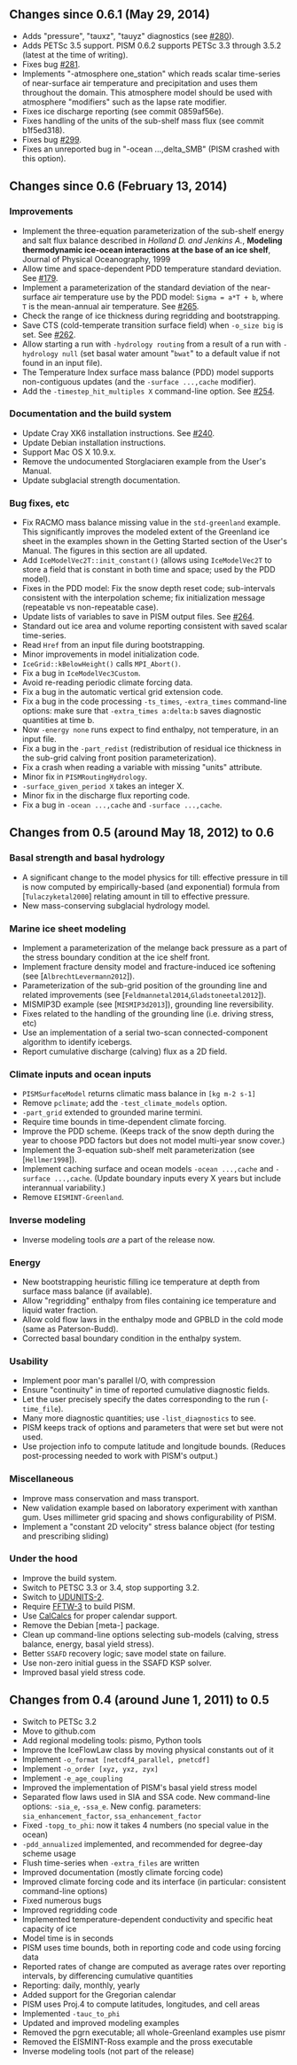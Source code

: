 ## Changes since 0.6.1 (May 29, 2014)

  - Adds "pressure", "tauxz", "tauyz" diagnostics (see
    [#280](https://github.com/pism/pism/issues/280)).
  - Adds PETSc 3.5 support. PISM 0.6.2 supports PETSc 3.3 through
    3.5.2 (latest at the time of writing).
  - Fixes bug [#281](https://github.com/pism/pism/issues/281).
  - Implements "-atmosphere one_station" which reads scalar time-series of
    near-surface air temperature and precipitation and uses them
    throughout the domain. This atmosphere model should be used with
    atmosphere "modifiers" such as the lapse rate modifier.
  - Fixes ice discharge reporting (see commit 0859af56e).
  - Fixes handling of the units of the sub-shelf mass flux (see commit
    b1f5ed318).
  - Fixes bug [#299](https://github.com/pism/pism/issues/299).
  - Fixes an unreported bug in "-ocean ...,delta_SMB" (PISM crashed with
    this option).

## Changes since 0.6 (February 13, 2014)

### Improvements
  - Implement the three-equation parameterization of the sub-shelf
    energy and salt flux balance described in *Holland D. and Jenkins
    A.*, **Modeling thermodynamic ice-ocean interactions at the base
    of an ice shelf**, Journal of Physical Oceanography, 1999
  - Allow time and space-dependent PDD temperature standard deviation.
    See [#179](https://github.com/pism/pism/issues/179).
  - Implement a parameterization of the standard deviation of the
    near-surface air temperature use by the PDD model: `Sigma = a*T + b`,
    where `T` is the mean-annual air temperature. See
    [#265](https://github.com/pism/pism/issues/265).
  - Check the range of ice thickness during regridding and
    bootstrapping.
  - Save CTS (cold-temperate transition surface field) when `-o_size
    big` is set. See [#262](https://github.com/pism/pism/issues/262).
  - Allow starting a run with `-hydrology routing` from a result of a
    run with `-hydrology null` (set basal water amount "`bwat`" to a
    default value if not found in an input file).
  - The Temperature Index surface mass balance (PDD) model supports
    non-contiguous updates (and the `-surface ...,cache` modifier).
  - Add the `-timestep_hit_multiples X` command-line option. See
    [#254](https://github.com/pism/pism/issues/254).

### Documentation and the build system
  - Update Cray XK6 installation instructions. See
    [#240](https://github.com/pism/pism/issues/240).
  - Update Debian installation instructions.
  - Support Mac OS X 10.9.x.
  - Remove the undocumented Storglaciaren example from the User's Manual.
  - Update subglacial strength documentation.

### Bug fixes, etc
  - Fix RACMO mass balance missing value in the `std-greenland` example.
    This significantly improves the modeled extent of the Greenland ice
    sheet in the examples shown in the Getting Started section of the
    User's Manual.  The figures in this section are all updated.
  - Add `IceModelVec2T::init_constant()` (allows using `IceModelVec2T`
    to store a field that is constant in both time and space; used by
    the PDD model).
  - Fixes in the PDD model: Fix the snow depth reset code;
    sub-intervals consistent with the interpolation scheme; fix
    initialization message (repeatable vs non-repeatable case).
  - Update lists of variables to save in PISM output files. See
    [#264](https://github.com/pism/pism/issues/264).
  - Standard out ice area and volume reporting consistent with
    saved scalar time-series.
  - Read `Href` from an input file during bootstrapping.
  - Minor improvements in model initialization code.
  - `IceGrid::kBelowHeight()` calls `MPI_Abort()`.
  - Fix a bug in `IceModelVec3Custom`.
  - Avoid re-reading periodic climate forcing data.
  - Fix a bug in the automatic vertical grid extension code.
  - Fix a bug in the code processing `-ts_times`, `-extra_times`
    command-line options: make sure that `-extra_times a:delta:b` saves
    diagnostic quantities at time b.
  - Now `-energy none` runs expect to find enthalpy, not temperature,
    in an input file.
  - Fix a bug in the `-part_redist` (redistribution of residual ice
    thickness in the sub-grid calving front position parameterization).
  - Fix a crash when reading a variable with missing "units" attribute.
  - Minor fix in `PISMRoutingHydrology`.
  - `-surface_given_period X` takes an integer X.
  - Minor fix in the discharge flux reporting code.
  - Fix a bug in `-ocean ...,cache` and `-surface ...,cache`.

## Changes from 0.5 (around May 18, 2012) to 0.6

### Basal strength and basal hydrology
  - A significant change to the model physics for till: effective
	pressure in till is now computed by empirically-based (and exponential)
	formula from [`Tulaczyketal2000`] relating amount in till to effective
	pressure.
  - New mass-conserving subglacial hydrology model.

### Marine ice sheet modeling
  - Implement a parameterization of the melange back pressure as a
	part of the stress boundary condition at the ice shelf front.
  - Implement fracture density model and fracture-induced ice
    softening (see [`AlbrechtLevermann2012`]).
  - Parameterization of the sub-grid position of the grounding line and
    related improvements (see [`Feldmannetal2014`,`Gladstoneetal2012`]).
  - MISMIP3D example (see [`MISMIP3d2013`]), grounding line reversibility.
  - Fixes related to the handling of the grounding line (i.e. driving stress, etc)
  - Use an implementation of a serial two-scan connected-component
    algorithm to identify icebergs.
  - Report cumulative discharge (calving) flux as a 2D field.

### Climate inputs and ocean inputs
  - `PISMSurfaceModel` returns climatic mass balance in `[kg m-2 s-1]`
  - Remove `pclimate`; add the `-test_climate_models` option.
  - `-part_grid` extended to grounded marine termini.
  - Require time bounds in time-dependent climate forcing.
  - Improve the PDD scheme. (Keeps track of the snow depth during the year
    to choose PDD factors but does not model multi-year snow cover.)
  - Implement the 3-equation sub-shelf melt parameterization (see
    [`Hellmer1998`]).
  - Implement caching surface and ocean models `-ocean ...,cache` and
    `-surface ...,cache`. (Update boundary inputs every X years but
    include interannual variability.)
  - Remove `EISMINT-Greenland`.

### Inverse modeling
  - Inverse modeling tools *are* a part of the release now.

### Energy
  - New bootstrapping heuristic filling ice temperature at depth from surface
    mass balance (if available).
  - Allow "regridding" enthalpy from files containing ice temperature
    and liquid water fraction.
  - Allow cold flow laws in the enthalpy mode and GPBLD in the cold
    mode (same as Paterson-Budd).
  - Corrected basal boundary condition in the enthalpy system.

### Usability
  - Implement poor man's parallel I/O, with compression
  - Ensure "continuity" in time of reported cumulative diagnostic fields.
  - Let the user precisely specify the dates corresponding to the run (`-time_file`).
  - Many more diagnostic quantities; use `-list_diagnostics` to see.
  - PISM keeps track of options and parameters that were set but were not used.
  - Use projection info to compute latitude and longitude bounds.
	(Reduces post-processing needed to work with PISM's output.)

### Miscellaneous
  - Improve mass conservation and mass transport.
  - New validation example based on laboratory experiment with xanthan gum.
    Uses millimeter grid spacing and shows configurability of PISM.
  - Implement a "constant 2D velocity" stress balance object (for testing and
    prescribing sliding)

### Under the hood
  - Improve the build system.
  - Switch to PETSC 3.3 or 3.4, stop supporting 3.2.
  - Switch to [UDUNITS-2](http://www.unidata.ucar.edu/software/udunits/).
  - Require [FFTW-3](http://www.fftw.org) to build PISM.
  - Use [CalCalcs](http://meteora.ucsd.edu/~pierce/calcalcs/) for proper calendar support.
  - Remove the Debian [meta-] package.
  - Clean up command-line options selecting sub-models (calving,
    stress balance, energy, basal yield stress).
  - Better `SSAFD` recovery logic; save model state on failure.
  - Use non-zero initial guess in the SSAFD KSP solver.
  - Improved basal yield stress code.

## Changes from 0.4 (around June 1, 2011) to 0.5

  - Switch to PETSc 3.2
  - Move to github.com
  - Add regional modeling tools: pismo, Python tools
  - Improve the IceFlowLaw class by moving physical constants out of it
  - Implement `-o_format [netcdf4_parallel, pnetcdf]`
  - Implement `-o_order [xyz, yxz, zyx]`
  - Implement `-e_age_coupling`
  - Improved the implementation of PISM's basal yield stress model
  - Separated flow laws used in SIA and SSA code. New command-line
    options: `-sia_e`, `-ssa_e`. New config. parameters:
    `sia_enhancement_factor`, `ssa_enhancement_factor`
  - Fixed `-topg_to_phi`: now it takes 4 numbers (no special value in the ocean)
  - `-pdd_annualized` implemented, and recommended for degree-day scheme usage
  - Flush time-series when `-extra_files` are written
  - Improved documentation (mostly climate forcing code)
  - Improved climate forcing code and its interface (in particular:
    consistent command-line options)
  - Fixed numerous bugs
  - Improved regridding code
  - Implemented temperature-dependent conductivity and specific heat capacity of ice
  - Model time is in seconds
  - PISM uses time bounds, both in reporting code and code using forcing data
  - Reported rates of change are computed as average rates over
    reporting intervals, by differencing cumulative quantities
  - Reporting: daily, monthly, yearly
  - Added support for the Gregorian calendar
  - PISM uses Proj.4 to compute latitudes, longitudes, and cell areas
  - Implemented `-tauc_to_phi`
  - Updated and improved modeling examples
  - Removed the pgrn executable; all whole-Greenland examples use pismr
  - Removed the EISMINT-Ross example and the pross executable
  - Inverse modeling tools (not part of the release)
